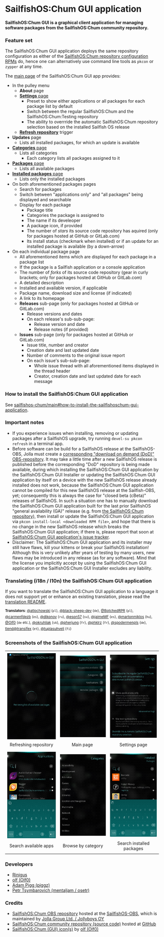 # SailfishOS:Chum GUI application
**SailfishOS:Chum GUI is a graphical client application for managing software packages from the SailfishOS:Chum community repository.**

### Feature set
The SailfishOS:Chum GUI application deploys the same repository configuration as either of the [SailfishOS:Chum repository configuration RPMs](https://github.com/sailfishos-chum/sailfishos-chum-repo-config#readme) do, hence one can alternatively use command line tools as `pkcon` or `zypper` at any time.

The [main page](./.screenshots/sailfishos-chum-gui_main-page.png?raw=true) of the SailfishOS:Chum GUI app provides:
- In the pulley menu
  - **About** page
  - [**Settings** page](./.screenshots/sailfishos-chum-gui_settings.png?raw=true)
    - Preset to show either applications or all packages for each package list by default
    - Switch between the regular SailfishOS:Chum and the SailfishOS:Chum:Testing repository
    - The ability to overrride the automatic SailfishOS:Chum repository selection based on the installed Sailfish&nbsp;OS release
  - [**Refresh repository**](./.screenshots/sailfishos-chum-gui_retrieving-refreshed.png?raw=true) trigger
- **Updates** page
  - Lists all installed packages, for which an update is available
- [**Categories** page](./.screenshots/sailfishos-chum-gui_categories.png?raw=true)
  - Lists all categories
    - Each category lists all packages assigned to it
- [**Packages** page](./.screenshots/sailfishos-chum-gui_applications.png?raw=true)
  - Lists all available packages
- [**Installed packages** page](./.screenshots/sailfishos-chum-gui_installed-packages.png?raw=true)
  - Lists only the installed packages
- On both aforementioned packages pages
  - Search for packages
  - Switch between "applications only" and "all packages" being displayed and searchable
  - Display for each package
    - Package title
    - Categories the package is assigned to
    - The name if its develeoper
    - A package icon, if provided
    - The number of *stars* its source code repository has aquired (only for packages hosted at GitHub or GitLab.com)
    - Its install status (checkmark when installed) or if an update for an installed package is available (by a down-arrow)
- On each individual package page
  - All aforementioned items which are displayed for each package in a package list
  - If the package is a Sailfish application or a console application
  - The number of *forks* of its source code repository (gear in curly brackets; only for packages hosted at GitHub or GitLab.com)
  - A detailed description
  - Installed and available version, if applicable
  - Package name, download size and license (if indicated)
  - A link to its homepage
  - **Releases** sub-page (only for packages hosted at GitHub or GitLab.com)
    - Release versions and dates
    - On each release's sub-sub-page:
      - Release version and date
      - Release notes (if provided)
  - **Issues** sub-page (only for packages hosted at GitHub or GitLab.com)
    - Issue title, number and creator
    - Creation date and last updated date
    - Number of comments to the original issue report
    - On each issue's sub-sub-page:
      - Whole issue thread with all aforementioned items displayed in the thread header
      - Creator, creation date and last updated date for each message

### How to install the SailfishOS:Chum GUI application
See [sailfishos-chum/main#how-to-install-the-sailfishoschum-gui-application](https://github.com/sailfishos-chum/main#how-to-install-the-sailfishoschum-gui-application).

### Important notes
* If you experience issues when installing, removing or updating packages after a SailfishOS upgrade, try running `devel-su pkcon refresh` in a terminal app.
* Before software can be build for a SailfishOS release at the SailfishOS-OBS, Jolla must create a [corresponding "download on demand (DoD)" OBS-repository](https://build.sailfishos.org/project/subprojects/sailfishos).  It may take a little time after a new SailfishOS release is published before the corresponding "DoD" repository is being made available, during which installing the SailfishOS:Chum GUI application by the SailfishOS:Chum GUI Installer or updating the SailfishOS:Chum GUI application by itself on a device with the new SailfishOS release already installed does not work, because the SailfishOS:Chum GUI application cannot be compiled for this new SailfishOS release at the Sailfish-OBS, yet; consequently this is always the case for "closed beta (cBeta)" releases of SailfishOS.  In such a situation one has to manually download the SailfishOS:Chum GUI application built for the last prior SailfishOS "general availability (GA)" release (e.g. from [the SailfishOS:Chum repository](https://build.sailfishos.org/package/show/sailfishos:chum/sailfishos-chum-gui)), then install or update the SailfishOS:Chum GUI application via `pkcon install-local <downloaded RPM file>`, and hope that there is no change in the new SailfishOS release which breaks the SailfishOS:Chum GUI application; if there is, please report that soon at [SailfishOS:Chum GUI application's issue tracker](https://github.com/sailfishos-chum/sailfishos-chum-gui/issues).
* Disclaimer: The SailfishOS:Chum GUI application and its installer may still have flaws, kill your kittens or break your SailfishOS installation!  Although this is very unlikely after years of testing by many users, new flaws may be introduced in any release (as for any software).  Mind that the license you implicitly accept by using the SailfishOS:Chum GUI application or the SailfishOS:Chum GUI Installer excludes any liability.

### Translating (i18n / l10n) the SailfishOS:Chum GUI application
If you want to translate the SailfishOS:Chum GUI application to a language it does not support yet or enhance an existing translation, please read the [translation README](./translations#readme).

<sup>**Translators**: [\@atlochowski](https://github.com/atlochowski) (`pl`), [\@black-sheep-dev](https://github.com/black-sheep-dev) (`de`), [\@BotchedRPR](https://github.com/BotchedRPR) (`pl`), [\@carmenfdezb](https://github.com/carmenfdezb) (`es`), [\@dikonov](https://github.com/dikonov) (`ru`), [\@eson57](https://github.com/eson57) (`sv`), [\@jaimeMF](https://github.com/jaimeMF) (`es`), [\@martonmiklos](https://github.com/martonmiklos) (`hu`), [\@Olf0](https://github.com/Olf0) (`de` etc.), [\@okruhliak](https://github.com/okruhliak) (`sk`), [\@pherjung](https://github.com/pherjung) (`fr`), [\@phklrz](https://github.com/phklrz) (`fr`), [\@spodermenpls](https://github.com/spodermenpls) (`de`), [tlend\@transifex](https://app.transifex.com/user/profile/tlend/) (`et`), [\@tuplasuhveli](https://github.com/tuplasuhveli) (`fi`)</sup>

### Screenshots of the SailfishOS:Chum GUI application
|       |       |       |
| :---: | :---: | :---: |
|       |       |       |
| ![RetrievingRepoRefreshed](./.screenshots/sailfishos-chum-gui_retrieving-refreshed.png?raw=true) | ![MainPage](./.screenshots/sailfishos-chum-gui_main-page.png?raw=true) | ![Settings](./.screenshots/sailfishos-chum-gui_settings.png?raw=true) |
| Refreshing&nbsp;repository | &nbsp;&nbsp;&nbsp;&nbsp;&nbsp;&nbsp;&nbsp;&nbsp;Main&nbsp;page&nbsp;&nbsp;&nbsp;&nbsp;&nbsp;&nbsp;&nbsp;&nbsp;&nbsp; | &nbsp;&nbsp;&nbsp;&nbsp;&nbsp;&nbsp;Settings&nbsp;page&nbsp;&nbsp;&nbsp;&nbsp;&nbsp;&nbsp; |
|       |       |       |
|       |       |       |
| ![Applications](./.screenshots/sailfishos-chum-gui_applications.png?raw=true) | ![Categories](./.screenshots/sailfishos-chum-gui_categories.png?raw=true) | ![InstalledPackages](./.screenshots/sailfishos-chum-gui_installed-packages.png?raw=true) |
| Search available apps | Browse by category | Search installed packages |
|       |       |       |

### Developers
- [Rinigus](https://github.com/rinigus)
- [olf (Olf0)](https://github.com/Olf0)
- [Adam Pigg (piggz)](https://github.com/piggz)
- [Petr Tsymbarovich (mentaljam / osetr)](https://github.com/mentaljam)

### Credits
- [SailfishOS:Chum OBS repository](https://build.sailfishos.org/project/show/sailfishos:chum) hosted at the [SailfishOS-OBS](https://build.sailfishos.org/), which is maintained by [Jolla Group Ltd. / Jollyboys OY](https://jolla.com/)
- [SailfishOS:Chum community repository (source code)](https://github.com/orgs/sailfishos-chum/repositories?type=all) hosted at [GitHub](https://github.com/about)
- [SailfishOS:Chum (GUI) icon(s)](https://github.com/sailfishos-chum/sailfishos-chum-gui-installer/tree/main/.icons#readme) by [olf (Olf0)](https://github.com/Olf0)
